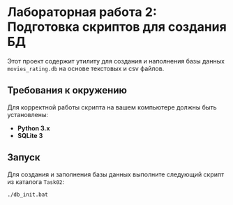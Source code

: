 # Лабораторная работа 2: Подготовка скриптов для создания БД

Этот проект содержит утилиту для создания и наполнения базы данных `movies_rating.db` на основе текстовых и csv файлов.

## Требования к окружению

Для корректной работы скрипта на вашем компьютере должны быть установлены:

*   **Python 3.x**
*   **SQLite 3**

## Запуск

Для создания и заполнения базы данных выполните следующий скрипт из каталога `Task02`:

```bash
./db_init.bat